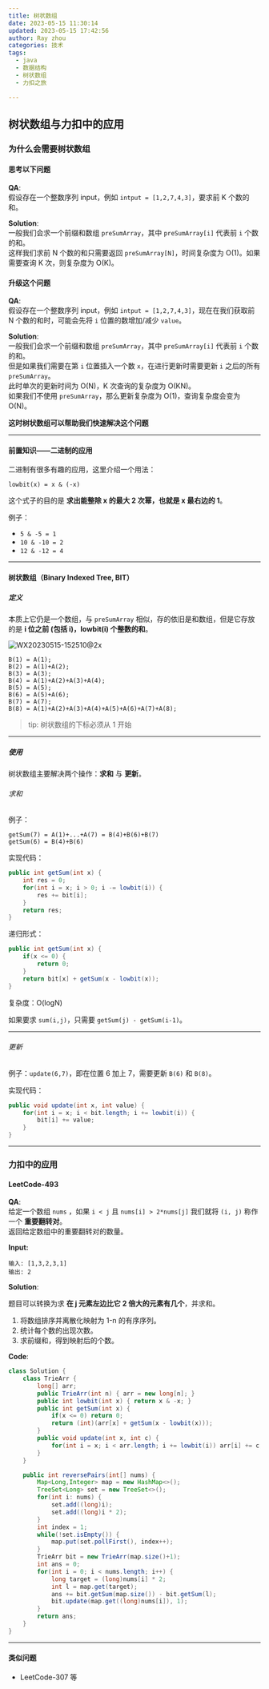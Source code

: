 ```yaml
---
title: 树状数组
date: 2023-05-15 11:30:14
updated: 2023-05-15 17:42:56
author: Ray zhou
categories: 技术
tags:
  - java
  - 数据结构
  - 树状数组
  - 力扣之旅

---
```


## 树状数组与力扣中的应用

### 为什么会需要树状数组

#### 思考以下问题

**QA**:  
假设存在一个整数序列 input，例如 `intput = [1,2,7,4,3]`，要求前 K 个数的和。

**Solution**:  
一般我们会求一个前缀和数组 `preSumArray`，其中 `preSumArray[i]` 代表前 `i` 个数的和。  
这样我们求前 N 个数的和只需要返回 `preSumArray[N]`，时间复杂度为 O(1)。如果需要查询 K 次，则复杂度为 O(K)。

#### 升级这个问题

**QA**:  
假设存在一个整数序列 input，例如 `intput = [1,2,7,4,3]`，现在在我们获取前 N 个数的和时，可能会先将 `i` 位置的数增加/减少 `value`。

**Solution**:  
一般我们会求一个前缀和数组 `preSumArray`，其中 `preSumArray[i]` 代表前 `i` 个数的和。  
但是如果我们需要在第 `i` 位置插入一个数 `x`，在进行更新时需要更新 `i` 之后的所有 `preSumArray`。  
此时单次的更新时间为 O(N)，K 次查询的复杂度为 O(KN)。  
如果我们不使用 `preSumArray`，那么更新复杂度为 O(1)，查询复杂度会变为 O(N)。

**这时树状数组可以帮助我们快速解决这个问题**

---

#### 前置知识——二进制的应用

二进制有很多有趣的应用，这里介绍一个用法：

```
lowbit(x) = x & (-x)
```

这个式子的目的是 **求出能整除 x 的最大 2 次幂，也就是 x 最右边的 1**。

例子：

- `5 & -5 = 1`
- `10 & -10 = 2`
- `12 & -12 = 4`

---

#### 树状数组（Binary Indexed Tree, BIT）

##### 定义

本质上它仍是一个数组，与 `preSumArray` 相似，存的依旧是和数组，但是它存放的是 **i 位之前 (包括 i)，lowbit(i) 个整数的和**。

![WX20230515-152510@2x](BIT/WX20230515-152510@2x.png)

```
B(1) = A(1);
B(2) = A(1)+A(2);
B(3) = A(3);
B(4) = A(1)+A(2)+A(3)+A(4);
B(5) = A(5);
B(6) = A(5)+A(6);
B(7) = A(7);
B(8) = A(1)+A(2)+A(3)+A(4)+A(5)+A(6)+A(7)+A(8);
```

> tip: 树状数组的下标必须从 1 开始

---

##### 使用

树状数组主要解决两个操作：**求和** 与 **更新**。

###### 求和

例子：

```
getSum(7) = A(1)+...+A(7) = B(4)+B(6)+B(7)
getSum(6) = B(4)+B(6)
```

实现代码：

```java
public int getSum(int x) {
    int res = 0;
    for(int i = x; i > 0; i -= lowbit(i)) {
        res += bit[i];
    }
    return res;
}
```

递归形式：

```java
public int getSum(int x) {
    if(x <= 0) {
        return 0;
    }
    return bit[x] + getSum(x - lowbit(x));
}
```

复杂度：O(logN)  

如果要求 `sum(i,j)`，只需要 `getSum(j) - getSum(i-1)`。

---

###### 更新

例子：`update(6,7)`，即在位置 6 加上 7，需要更新 `B(6)` 和 `B(8)`。

实现代码：

```java
public void update(int x, int value) {
    for(int i = x; i < bit.length; i += lowbit(i)) {
        bit[i] += value;
    }
}
```

---

### 力扣中的应用

#### LeetCode-493

**QA**:  
给定一个数组 `nums` ，如果 `i < j` 且 `nums[i] > 2*nums[j]` 我们就将 `(i, j)` 称作一个 **重要翻转对**。  
返回给定数组中的重要翻转对的数量。

**Input:**

```
输入: [1,3,2,3,1]
输出: 2
```

**Solution**:

题目可以转换为求 **在 j 元素左边比它 2 倍大的元素有几个**，并求和。

1. 将数组排序并离散化映射为 1-n 的有序序列。
2. 统计每个数的出现次数。
3. 求前缀和，得到映射后的个数。

**Code**:

```java
class Solution {
    class TrieArr {
        long[] arr;
        public TrieArr(int n) { arr = new long[n]; }
        public int lowbit(int x) { return x & -x; }
        public int getSum(int x) {
            if(x <= 0) return 0;
            return (int)(arr[x] + getSum(x - lowbit(x)));
        }
        public void update(int x, int c) {
            for(int i = x; i < arr.length; i += lowbit(i)) arr[i] += c;
        }
    }

    public int reversePairs(int[] nums) {
        Map<Long,Integer> map = new HashMap<>();
        TreeSet<Long> set = new TreeSet<>();
        for(int i: nums) {
            set.add((long)i);
            set.add((long)i * 2);
        }
        int index = 1;
        while(!set.isEmpty()) {
            map.put(set.pollFirst(), index++);
        }
        TrieArr bit = new TrieArr(map.size()+1);
        int ans = 0;
        for(int i = 0; i < nums.length; i++) {
            long target = (long)nums[i] * 2;
            int l = map.get(target);
            ans += bit.getSum(map.size()) - bit.getSum(l);
            bit.update(map.get((long)nums[i]), 1);
        }
        return ans;
    }
}
```

---

#### 类似问题

- LeetCode-307 等